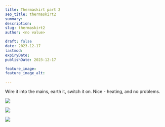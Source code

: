 ```yaml
---
title: Thermaskirt part 2
seo_title: thermaskirt2
summary: 
description: 
slug: thermaskirt2
author: <no value>

draft: false
date: 2023-12-17
lastmod: 
expiryDate: 
publishDate: 2023-12-17

feature_image: 
feature_image_alt: 

---
```

Wire it into the mains, earth it, switch it on. Nice - heating, and no problems.

![](/images/6059.jpeg)

![](/images/6061.jpeg)

![](/images/6063.jpeg)
